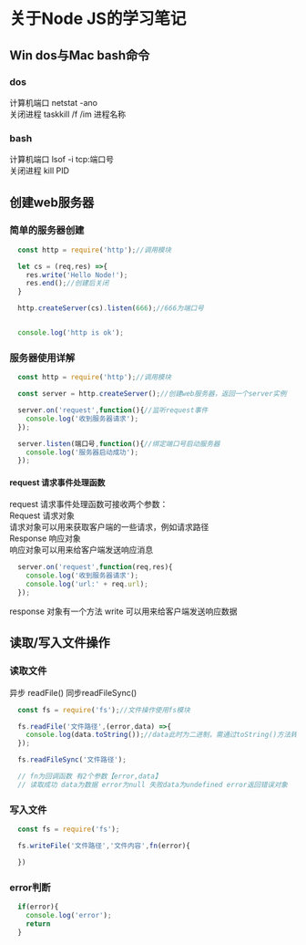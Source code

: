 # 关于Node JS的学习笔记
## Win dos与Mac bash命令
### dos
  计算机端口  netstat -ano  
  关闭进程  taskkill /f /im 进程名称
### bash
  计算机端口  lsof -i tcp:端口号  
  关闭进程  kill PID

## 创建web服务器

### 简单的服务器创建
```javascript
  const http = require('http');//调用模块

  let cs = (req,res) =>{
    res.write('Hello Node!');
    res.end();//创建后关闭
  }

  http.createServer(cs).listen(666);//666为端口号


  console.log('http is ok');
```

### 服务器使用详解
```javascript
  const http = require('http');//调用模块

  const server = http.createServer();//创建web服务器，返回一个server实例

  server.on('request',function(){//监听request事件
    console.log('收到服务器请求');
  });

  server.listen(端口号,function(){//绑定端口号启动服务器
    console.log('服务器启动成功');
  });
```
####   request 请求事件处理函数
  request 请求事件处理函数可接收两个参数：  
    Request 请求对象  
        请求对象可以用来获取客户端的一些请求，例如请求路径  
    Response 响应对象  
        响应对象可以用来给客户端发送响应消息

```javascript
  server.on('request',function(req,res){
    console.log('收到服务器请求');
    console.log('url:' + req.url);
  });
```

  response 对象有一个方法 write 可以用来给客户端发送响应数据



## 读取/写入文件操作
### 读取文件
  异步 readFile() 同步readFileSync()
```javascript
  const fs = require('fs');//文件操作使用fs模块

  fs.readFile('文件路径',(error,data) =>{
    console.log(data.toString());//data此时为二进制，需通过toString()方法转为字符串
  });

  fs.readFileSync('文件路径');

  // fn为回调函数 有2个参数【error,data】
  // 读取成功 data为数据 error为null 失败data为undefined error返回错误对象
```

### 写入文件
```javascript
  const fs = require('fs');

  fs.writeFile('文件路径','文件内容',fn(error){

  })
```

### error判断
```javascript
  if(error){
    console.log('error');
    return 
  }
```
